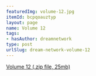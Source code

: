 ```yaml
---
featuredImg: volume-12.jpg
itemId: bcpqoauztyp
layout: page
name: Volume 12
tags:
- hasAuthor: dreamnetwork
type: post
urlSlug: dream-network-volume-12
---
```

<a href="../files/Volume_12.zip" download>Volume 12 (.zip file, 25mb)</a>